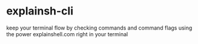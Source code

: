 # explainsh-cli
keep your terminal flow by checking commands and command flags using the power explainshell.com right in your terminal
